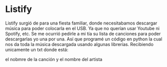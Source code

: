# Listify
Listify surgió de para una fiesta familiar, donde necesitabamos descargar música para poder colocarla en el USB. Ya que no querían usar Youtube ni Spotify, etc. Se me ocurrió pedirle a mi tía su lista de canciones para poder descargarlas yo una por una. Así que programé un código en python la cual nos da toda la música descargada usando algunas librerías. Recibiendo unicamente un txt donde está:

el nobmre de la canción y el nombre del artista


